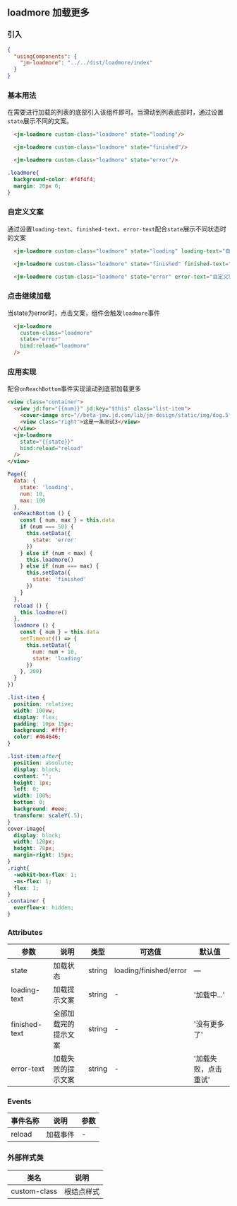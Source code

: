 ## loadmore 加载更多

### 引入

```json
{
  "usingComponents": {
    "jm-loadmore": "../../dist/loadmore/index"
  }
}
```

### 基本用法

在需要进行加载的列表的底部引入该组件即可。当滑动到列表底部时，通过设置`state`展示不同的文案。


```html
  <jm-loadmore custom-class="loadmore" state="loading"/>

  <jm-loadmore custom-class="loadmore" state="finished"/>

  <jm-loadmore custom-class="loadmore" state="error"/>

```
```css
.loadmore{
  background-color: #f4f4f4;
  margin: 20px 0;
}
```

### 自定义文案

通过设置`loading-text`、`finished-text`、`error-text`配合`state`展示不同状态时的文案


```html
  <jm-loadmore custom-class="loadmore" state="loading" loading-text="自定义加载文案" />

  <jm-loadmore custom-class="loadmore" state="finished" finished-text="自定义完成文案"/>

  <jm-loadmore custom-class="loadmore" state="error" error-text="自定义错误文案"/>
```

### 点击继续加载

当state为error时，点击文案，组件会触发`loadmore`事件


```html
  <jm-loadmore
    custom-class="loadmore"
    state="error"
    bind:reload="loadmore"
  />
```

### 应用实现

配合`onReachBottom`事件实现滚动到底部加载更多

```html
<view class="container">
  <view jd:for="{{num}}" jd:key="$this" class="list-item">
    <cover-image src="//beta-jmw.jd.com/lib/jm-design/static/img/dog.5f96d104.png" />
    <view class="right">这是一条测试3</view>
  </view>
  <jm-loadmore
    state="{{state}}"
    bind:reload="reload"
  />
</view>
```

```javascript
Page({
  data: {
    state: 'loading',
    num: 10,
    max: 100
  },
  onReachBottom () {
    const { num, max } = this.data
    if (num === 50) {
      this.setData({
        state: 'error'
      })
    } else if (num < max) {
      this.loadmore()
    } else if (num === max) {
      this.setData({
        state: 'finished'
      })
    }
  },
  reload () {
    this.loadmore()
  },
  loadmore () {
    const { num } = this.data
    setTimeout(() => {
      this.setData({
        num: num + 10,
        state: 'loading'
      })
    }, 200)
  }
})
```

```css
.list-item {
  position: relative;
  width: 100vw;
  display: flex;
  padding: 10px 15px;
  background: #fff;
  color: #464646;
}

.list-item:after{
  position: absolute;
  display: block;
  content: "";
  height: 1px;
  left: 0;
  width: 100%;
  bottom: 0;
  background: #eee;
  transform: scaleY(.5);
}
cover-image{
  display: block;
  width: 120px;
  height: 78px;
  margin-right: 15px;
}
.right{
  -webkit-box-flex: 1;
  -ms-flex: 1;
  flex: 1;
}
.container {
  overflow-x: hidden;
}
```
### Attributes
| 参数      | 说明                                 | 类型      | 可选值       | 默认值   |
|---------- |------------------------------------ |---------- |------------- |-------- |
| state      |	加载状态                |	string    |	loading/finished/error |	—     |
| loading-text    | 加载提示文案                      |	string    |	-         |	'加载中...' |
| finished-text      | 全部加载完的提示文案                  | string | - | '没有更多了' |
| error-text  | 加载失败的提示文案                  | string | - | '加载失败，点击重试' |

### Events

| 事件名称      | 说明                                 | 参数     |
|------------- |------------------------------------ |--------- |
| reload        | 加载事件                    | -       |

### 外部样式类

| 类名     | 说明                |
|---------|---------------------|
| custom-class | 根结点样式 |
